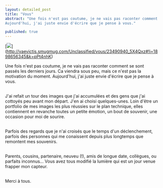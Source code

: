 ```yaml
---
layout: detailed_post
title: "Vous"
abstract: "Une fois n'est pas coutume, je ne vais pas raconter comment se sont passés les derniers jours. Ca viendra sous peu, mais ce n'est pas la motivation du moment.
Aujourd'hui, j'ai juste envie d'écrire que je pense à vous."

published: true
---
```


[<img src="http://vaevictis.smugmug.com/Unclassified/vous/i-pPt4nhK/0/S/DSC3507-S.jpg">] (http://vaevictis.smugmug.com/Unclassified/vous/23490940_5X4Qxz#!i=1898656345&k=pPt4nhK)

Une fois n'est pas coutume, je ne vais pas raconter comment se sont passés les derniers jours. Ca viendra sous peu, mais ce n'est pas la motivation du moment.
Aujourd'hui, j'ai juste envie d'écrire que je pense à vous.
<br />
<br />

J'ai refait un tour des images que j'ai accumulées et des gens que j'ai cottoyés peu avant mon départ. J'en ai choisi quelques-unes. Loin d'être un portfolio de mes images les plus réussies sur le plan technique, elles contiennent en revanche toutes un petite émotion, un bout de souvenir, une occasion pour moi de sourire.
<br />
<br />

Parfois des regards que je n'ai croisés que le temps d'un déclenchement, parfois des personnes qui me conaissent depuis plus longtemps que remontent mes souvenirs.
<br />
<br />

Parents, cousins, partenaire, neuveu (!), amis de longue date, collègues, ou parfaits inconnus... Vous avez tous modifié la lumière qui est un jour venue frapper mon capteur.
<br />
<br />

Merci à tous.